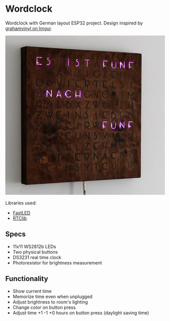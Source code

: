 # Wordclock
Wordclock with German layout ESP32 project. Design inspired by [grahamvinyl on Imgur](https://imgur.com/a/dtLSy).

![Wordclock](doc/wordclock.jpg)

Libraries used:
 - [FastLED](https://github.com/FastLED/FastLED)
 - [RTClib](https://github.com/adafruit/RTClib)

## Specs
 - 11x11 WS2812b LEDs
 - Two physical buttons
 - DS3231 real time clock
 - Photoresistor for brightness measurement

## Functionality
 - Show current time
 - Memorize time even when unplugged
 - Adjust brightness to room's lighting
 - Change color on button press
 - Adjust time +1 -1 +0 hours on button press (daylight saving time)